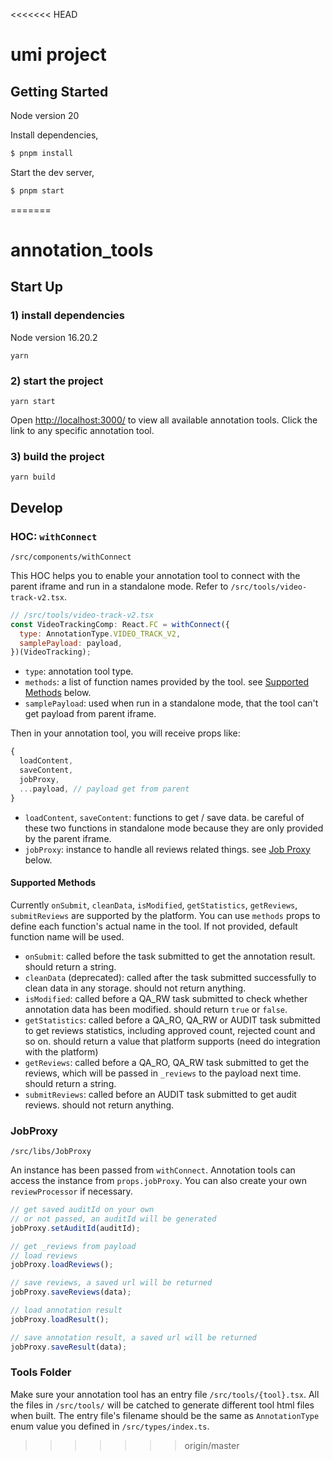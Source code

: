<<<<<<< HEAD
# umi project

## Getting Started

Node version 20

Install dependencies,

```bash
$ pnpm install
```

Start the dev server,

```bash
$ pnpm start
```
=======
# annotation_tools

## Start Up

### 1) install dependencies
Node version 16.20.2
```
yarn
```

### 2) start the project
```
yarn start
```
Open [http://localhost:3000/](http://localhost:3000/) to view all available annotation tools. Click the link to any specific annotation tool.

### 3) build the project
```
yarn build
```

## Develop

### HOC: `withConnect`
```
/src/components/withConnect
```
This HOC helps you to enable your annotation tool to connect with the parent iframe and run in a standalone mode. Refer to `/src/tools/video-track-v2.tsx`.
```javascript
// /src/tools/video-track-v2.tsx
const VideoTrackingComp: React.FC = withConnect({
  type: AnnotationType.VIDEO_TRACK_V2,
  samplePayload: payload,
})(VideoTracking);
```

* `type`: annotation tool type.
* `methods`: a list of function names provided by the tool. see [Supported Methods](#supported-methods) below.
* `samplePayload`: used when run in a standalone mode, that the tool can't get payload from parent iframe.

Then in your annotation tool, you will receive props like:
```javascript
{
  loadContent,
  saveContent,
  jobProxy,
  ...payload, // payload get from parent
}
```

* `loadContent`, `saveContent`: functions to get / save data. be careful of these two functions in standalone mode because they are only provided by the parent iframe.
* `jobProxy`: instance to handle all reviews related things. see [Job Proxy](#job-proxy) below.

#### <a name="supported-methods"></a>Supported Methods
Currently `onSubmit`, `cleanData`, `isModified`, `getStatistics`, `getReviews`, `submitReviews` are supported by the platform. You can use `methods` props to define each function's actual name in the tool. If not provided, default function name will be used.
* `onSubmit`: called before the task submitted to get the annotation result. should return a string.
* `cleanData` (deprecated): called after the task submitted successfully to clean data in any storage. should not return anything.
* `isModified`: called before a QA_RW task submitted to check whether annotation data has been modified. should return `true` or `false`.
* `getStatistics`: called before a QA_RO, QA_RW or AUDIT task submitted to get reviews statistics, including approved count, rejected count and so on. should return a value that platform supports (need do integration with the platform)
* `getReviews`: called before a QA_RO, QA_RW task submitted to get the reviews, which will be passed in `_reviews` to the payload next time. should return a string.
* `submitReviews`: called before an AUDIT task submitted to get audit reviews. should not return anything.

### <a name="job-proxy"></a>JobProxy
```
/src/libs/JobProxy
```
An instance has been passed from `withConnect`. Annotation tools can access the instance from `props.jobProxy`. You can also create your own `reviewProcessor` if necessary.

```javascript
// get saved auditId on your own
// or not passed, an auditId will be generated
jobProxy.setAuditId(auditId);
```
```javascript
// get _reviews from payload
// load reviews
jobProxy.loadReviews();
```
```javascript
// save reviews, a saved url will be returned
jobProxy.saveReviews(data);
```
```javascript
// load annotation result
jobProxy.loadResult();
```
```javascript
// save annotation result, a saved url will be returned
jobProxy.saveResult(data);
```

### Tools Folder
Make sure your annotation tool has an entry file `/src/tools/{tool}.tsx`. All the files in `/src/tools/` will be catched to generate different tool html files when built. The entry file's filename should be the same as `AnnotationType` enum value you defined in `/src/types/index.ts`.
>>>>>>> origin/master
